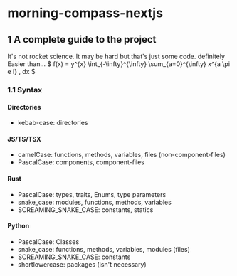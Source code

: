 # morning-compass-nextjs

## 1 A complete guide to the project

It's not rocket science. It may be hard but that's just some code.
definitely Easier than...
$
f(x) = y^{x} \int_{-\infty}^{\infty} \sum_{a=0}^{\infty} x^{a \pi e i} \, dx
$

### 1.1 Syntax

#### Directories

- kebab-case: directories

#### JS/TS/TSX

- camelCase: functions, methods, variables, files (non-component-files)
- PascalCase: components, component-files

#### Rust

- PascalCase: types, traits, Enums, type parameters
- snake_case: modules, functions, methods, variables
- SCREAMING_SNAKE_CASE: constants, statics

#### Python

- PascalCase: Classes
- snake_case: functions, methods, variables, modules (files)
- SCREAMING_SNAKE_CASE: constants
- shortlowercase: packages (isn't necessary)
